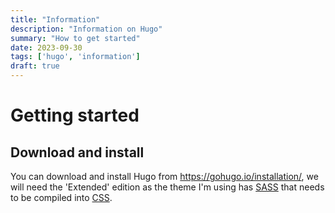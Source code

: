 ```yaml
---
title: "Information"
description: "Information on Hugo"
summary: "How to get started"
date: 2023-09-30
tags: ['hugo', 'information']
draft: true
---
```


# Getting started

## Download and install

You can download and install Hugo from https://gohugo.io/installation/, we will need the 'Extended' edition as the theme I'm using has [SASS](https://sass-lang.com/) that needs to be compiled into [CSS](https://en.wikipedia.org/wiki/CSS).



